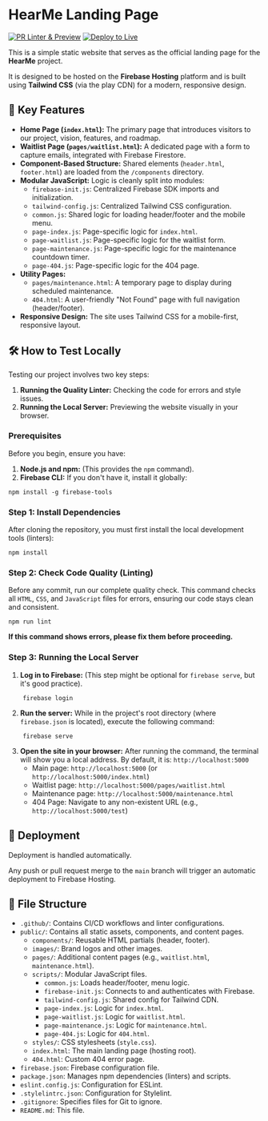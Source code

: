 # **HearMe Landing Page**
[![PR Linter & Preview](https://github.com/HearMeTech/landing-page/actions/workflows/firebase-hosting-pull-request.yml/badge.svg)](https://github.com/HearMeTech/landing-page/actions/workflows/firebase-hosting-pull-request.yml)
[![Deploy to Live](https://github.com/HearMeTech/landing-page/actions/workflows/firebase-hosting-merge.yml/badge.svg)](https://github.com/HearMeTech/landing-page/actions/workflows/firebase-hosting-merge.yml)

This is a simple static website that serves as the official landing page for the **HearMe** project.

It is designed to be hosted on the **Firebase Hosting** platform and is built using **Tailwind CSS** (via the play CDN) for a modern, responsive design.

## **🌟 Key Features**

* **Home Page (`index.html`):** The primary page that introduces visitors to our project, vision, features, and roadmap.
* **Waitlist Page (`pages/waitlist.html`):** A dedicated page with a form to capture emails, integrated with Firebase Firestore.
* **Component-Based Structure:** Shared elements (`header.html`, `footer.html`) are loaded from the `/components` directory.
* **Modular JavaScript:** Logic is cleanly split into modules:
  * `firebase-init.js`: Centralized Firebase SDK imports and initialization.
  * `tailwind-config.js`: Centralized Tailwind CSS configuration.
  * `common.js`: Shared logic for loading header/footer and the mobile menu.
  * `page-index.js`: Page-specific logic for `index.html`.
  * `page-waitlist.js`: Page-specific logic for the waitlist form.
  * `page-maintenance.js`: Page-specific logic for the maintenance countdown timer.
  * `page-404.js`: Page-specific logic for the 404 page.
* **Utility Pages:**
  * `pages/maintenance.html`: A temporary page to display during scheduled maintenance.
  * `404.html`: A user-friendly "Not Found" page with full navigation (header/footer).
* **Responsive Design:** The site uses Tailwind CSS for a mobile-first, responsive layout.

## **🛠️ How to Test Locally**

Testing our project involves two key steps:

1. **Running the Quality Linter:** Checking the code for errors and style issues.
2. **Running the Local Server:** Previewing the website visually in your browser.

### Prerequisites

Before you begin, ensure you have:

1. **Node.js and npm:** (This provides the `npm` command).
2. **Firebase CLI:** If you don't have it, install it globally:

```
npm install -g firebase-tools
```

### Step 1: Install Dependencies

After cloning the repository, you must first install the local development tools (linters):
```
npm install
```

### Step 2: Check Code Quality (Linting)

Before any commit, run our complete quality check. This command checks all `HTML`, `CSS`, and `JavaScript` files for errors, ensuring our code stays clean and consistent.
```
npm run lint
```
**If this command shows errors, please fix them before proceeding.**

### Step 3: **Running the Local Server**

1. **Log in to Firebase:** (This step might be optional for `firebase serve`, but it's good practice).
```
    firebase login
```

2. **Run the server:** While in the project's root directory (where `firebase.json` is located), execute the following command:
```
    firebase serve
```

3. **Open the site in your browser:** After running the command, the terminal will show you a local address. By default, it is: `http://localhost:5000`
   * Main page: `http://localhost:5000` (or `http://localhost:5000/index.html`)
   * Waitlist page: `http://localhost:5000/pages/waitlist.html`
   * Maintenance page: `http://localhost:5000/maintenance.html`
   * 404 Page: Navigate to any non-existent URL (e.g., `http://localhost:5000/test`)

## **🚀 Deployment**

Deployment is handled automatically.

Any push or pull request merge to the `main` branch will trigger an automatic deployment to Firebase Hosting.

## **📁 File Structure**

* `.github/`: Contains CI/CD workflows and linter configurations.
* `public/`: Contains all static assets, components, and content pages.
  * `components/`: Reusable HTML partials (header, footer).
  * `images/`: Brand logos and other images.
  * `pages/`: Additional content pages (e.g., `waitlist.html`, `maintenance.html`).
  * `scripts/`: Modular JavaScript files.
    * `common.js`: Loads header/footer, menu logic.
    * `firebase-init.js`: Connects to and authenticates with Firebase.
    * `tailwind-config.js`: Shared config for Tailwind CDN.
    * `page-index.js`: Logic for `index.html`.
    * `page-waitlist.js`: Logic for `waitlist.html`.
    * `page-maintenance.js`: Logic for `maintenance.html`.
    * `page-404.js`: Logic for `404.html`.
  * `styles/`: CSS stylesheets (`style.css`).
  * `index.html`: The main landing page (hosting root).
  * `404.html`: Custom 404 error page.
* `firebase.json`: Firebase configuration file.
* `package.json`: Manages npm dependencies (linters) and scripts.
* `eslint.config.js`: Configuration for ESLint.
* `.stylelintrc.json`: Configuration for Stylelint.
* `.gitignore`: Specifies files for Git to ignore.
* `README.md`: This file.
